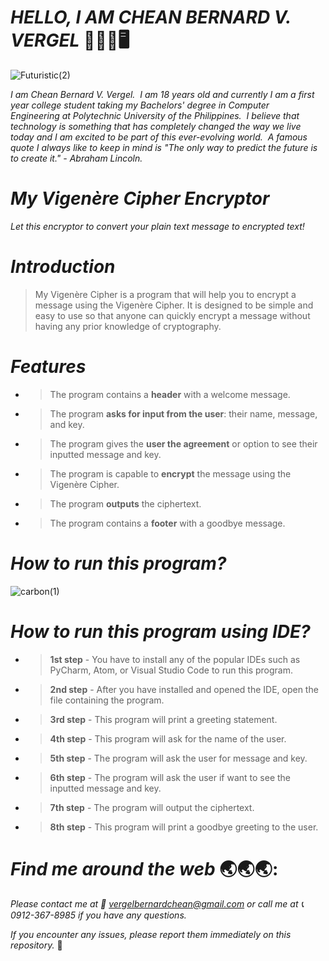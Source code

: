 # _**HELLO, I AM CHEAN BERNARD V. VERGEL**_   :wave::technologist::desktop_computer: 

![Futuristic(2)](https://user-images.githubusercontent.com/129587048/232314457-f01df8f3-d9f9-4224-84a6-80f3d9707e32.png)

_I am Chean Bernard V. Vergel.  I am 18 years old and currently I am a first year college student taking my Bachelors' degree in Computer Engineering at Polytechnic University of the Philippines.  I believe that technology is something that has completely changed the way we live today and I am excited to be part of this ever-evolving world.  A famous quote I always like to keep in mind is "The only way to predict the future is to create it." - Abraham Lincoln._

# _**My Vigenère Cipher Encryptor**_

_Let this encryptor to convert your plain text message to encrypted text!_

# _**Introduction**_
> My Vigenère Cipher is a program that will help you to encrypt a message using the Vigenère Cipher. It is designed to be simple and easy to use so that anyone can quickly encrypt a message without having any prior knowledge of cryptography.

# _**Features**_
- > The program contains a **header** with a welcome message.
- > The program **asks for input from the user**: their name, message, and key.
- > The program gives the **user the agreement** or option to see their inputted message and key.
- > The program is capable to **encrypt** the message using the Vigenère Cipher.
- > The program **outputs** the ciphertext.
- > The program contains a **footer** with a goodbye message.

# _**How to run this program?**_

![carbon(1)](https://user-images.githubusercontent.com/129587048/232314772-2bcd20cb-9a97-4c4a-9c23-c20ffa4e7e4e.png)

# _**How to run this program using IDE?**_
- > **1st step** - You have to install any of the popular IDEs such as PyCharm, Atom, or Visual Studio Code to run this program.
- > **2nd step** - After you have installed and opened the IDE, open the file containing the program.
- > **3rd step** - This program will print a greeting statement.
- > **4th step** - This program will ask for the name of the user.
- > **5th step** - The program will ask the user for message and key.
- > **6th step** - The program will ask the user if want to see the inputted message and key.
- > **7th step** - The program will output the ciphertext.
- > **8th step** - This program will print a goodbye greeting to the user.

# _**Find me around the web**_ :earth_asia::earth_asia::earth_asia::
_Please contact me at :envelope_with_arrow: vergelbernardchean@gmail.com or call me at :telephone_receiver: 0912-367-8985 if you have any questions._

_If you encounter any issues, please report them immediately on this repository._ :beginner:
